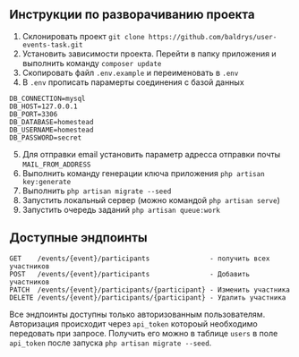 ## Инструкции по разворачиванию проекта

1. Склонировать проект `git clone https://github.com/baldrys/user-events-task.git`
2. Установить зависимости проекта. Перейти в папку приложения и выполнить команду `composer update`
3. Скопировать файл `.env.example` и переименовать в `.env`
4. В `.env` прописать парамерты соединения с базой данных

```
DB_CONNECTION=mysql
DB_HOST=127.0.0.1
DB_PORT=3306
DB_DATABASE=homestead
DB_USERNAME=homestead
DB_PASSWORD=secret
```

5. Для отправки email установить параметр адресса отправки почты `MAIL_FROM_ADDRESS`
6. Выполнить команду генерации ключа приложения `php artisan key:generate`
7. Выполнить `php artisan migrate --seed`
8. Запустить локальный сервер (можно командой `php artisan serve`)
9. Запустить очередь заданий `php artisan queue:work`

## Доступные эндпоинты

```
GET    /events/{event}/participants               - получить всех участников
POST   /events/{event}/participants               - Добавить участников
PATCH  /events/{event}/participants/{participant} - Изменить участника
DELETE /events/{event}/participants/{participant} - Удалить участника
```

Все эндпоинты доступны только авторизованным пользователям. Авторизация происходит через `api_token` котороый необходимо передовать при запросе. Получить его можно в таблице `users` в поле `api_token` после запуска `php artisan migrate --seed`.
